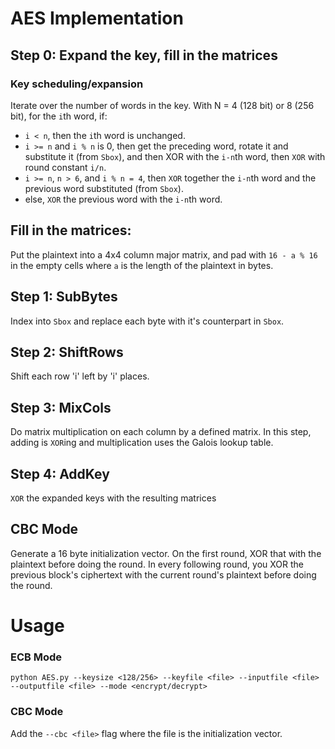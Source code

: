 # AES Implementation

## Step 0: Expand the key, fill in the matrices

### Key scheduling/expansion
Iterate over the number of words in the key. With N = 4 (128 bit) or 8 (256 bit), for the `i`th word, if:
- `i < n`, then the `i`th word is unchanged.
- `i >= n` and `i % n` is 0, then get the preceding word, rotate it and substitute it (from `Sbox`), and then XOR with the `i-n`th word, then `XOR` with round constant `i/n`.
- `i >= n`, `n > 6`, and `i % n = 4`, then `XOR` together the `i-n`th word and the previous word substituted (from `Sbox`).
- else, `XOR` the previous word with the `i-n`th word.

## Fill in the  matrices:
Put the plaintext into a 4x4 column major matrix, and pad with `16 - a % 16` in the empty cells where `a` is the length of the plaintext in bytes.

## Step 1: SubBytes

Index into `Sbox` and replace each byte with it's counterpart in `Sbox`.

## Step 2: ShiftRows

Shift each row 'i' left by 'i' places.

## Step 3: MixCols

Do matrix multiplication on each column by a defined matrix. In this step, adding is `XOR`ing and multiplication uses the Galois lookup table.

## Step 4: AddKey

`XOR` the expanded keys with the resulting matrices 

## CBC Mode

Generate a 16 byte initialization vector. On the first round, XOR that with the plaintext before doing the round. In every following round, you XOR the previous block's ciphertext with the current round's plaintext before doing the round.

# Usage

### ECB Mode
`python AES.py --keysize <128/256> --keyfile <file> --inputfile <file> --outputfile <file> --mode <encrypt/decrypt>`

### CBC Mode
Add the `--cbc <file>` flag where the file is the initialization vector.
